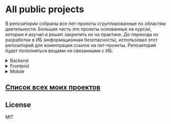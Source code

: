 # All public projects

В репозитории собраны все пет-проекты сгруппированные по областям деятельности. Большая часть это проекты основанные на курсах, которые я изучал и решил закрепить их на практике. До перехода из разработки в ИБ (информационная безопасность), использовал этот репозиторий для конентрации ссылок на пет-проекты. Репозиторий будет пополняться вещами не связанными с ИБ.

<details>
  <summary>Backend</summary>
  
  Мои пет проекты из области бэкенд-разработки.
  
 #### Чистое PHP

  |месяц.год создания |Название                                    | Docker |Db         |Завершённость     |
  |-------------------|--------------------------------------------|--------|-----------|------------------|
  |12.2017            |[First site][PurePHPFirstSite]              |-       | MySQL     |:white_check_mark:|
  |05.2018            |[Vedomost][PurePHPVedomost]                 |-       | MySQL     |:white_check_mark:|
  |04.2019            |[Bad SPA][BadSPA]                           |-       | MySQL     |:skull_and_crossbones:|
  |07.2019            |[Sandbox][PurePHPSandbox]                   |+       | MySQL     |:white_check_mark:|
  |07.2019            |[Sandbox PostgreSQL][HandbookPostgresql]    |+       | PostgreSQL|:white_check_mark:|
  |08.2019            |[Mail checker][MailCheck]                   |+       | -         |:white_check_mark:|
  |01.2020            |[Shvec patterns][ShvecTheory]               |+       | -         ||
  |01.2020            |[Drafts][Drafts]                            |-       | -         ||
  
 #### Symfony
  
  |месяц.год создания |Название                      | Docker |Db         |Завершённость     |
  |-------------------|------------------------------|--------|-----------|------------------|
  |05.2018            |[News CRUD][SymphonyNewsCrud] |-       | MySQL     |:white_check_mark:|

 #### Bitrix
  
  |месяц.год период создания |Название                      |Завершённость     |
  |--------------------------|------------------------------|------------------|
  |02.2019                   |[Bitrix samples][Bitrix]      |:white_check_mark:|

 #### ZF1
  
  |месяц.год создания |Название                      | Docker |Db         |Завершённость     |
  |-------------------|------------------------------|--------|-----------|------------------|
  |02.2019            |[Theory][ZfTherory]           |-       | MySQL     |:white_check_mark:|

####  Laravel
  
  |месяц.год создания |Название                                           | Docker |Db         |Завершённость     |
  |-------------------|---------------------------------------------------|--------|-----------|------------------|
  |07.2019            |[Eliseev master class][EliseevLaravelMasterClass]  |+       |PostgreSQL|:skull_and_crossbones:|
  |01.2020            |[Afanasyev season 1][AfanasyevSeason1]             |-       | MySQL     |:white_check_mark:|
  |01.2020            |[Afanasyev season 2][AfanasyevSeason2]             |-       | MySQL     ||
  |01.2020            |[Afanasyev patterns][AfanasyevPatterns]            |-       | MySQL     ||

####  Yii2
  
  |месяц.год создания |Название                       | Docker |Db         |Завершённость     |
  |-------------------|------------------------------ |--------|-----------|------------------|
  |08.2019            |[Theory][Yii2Theory]           |+       | MySQL     |:white_check_mark:|
  |01.2020            |[Practice][Yii2Practice]       |-       | MySQL     |:white_check_mark:|

</details>  

<details>
  <summary>Frontend</summary>
  
  Для меня frontend является дополнительным, но важным умением. В коммерческой разработке я исполнял роль backend-разработчика, так что почти всегда я имел готовую вёрстку или существующий проект из-за чего frontend-разработке уделял меньше внимания. 
  
 В ходе работы я естественно сталкивался с Js, jQuery, Bootstrap, по мере необходимости учился и применял знания на практике для заказчика. Изучение React (в свободное время) не только открывала новые и незаменимые на сегодняшний день инструменты являющиеся стандартом де-факто, но и знакомила с архитектурами управления состояниями в UI-компонентах. Так уж получилось, что [курс по React][ReactCourse], который я покупал он дополнялся постоянно, поэтому есть значительные перерывы. Курс мне понравился очень сильно.
 
 В таблице представлены все мои пет-проекты, которые можно строго отнести к frontend-разработке.
  
  |месяц.год создания |Название                      | Js                       |CSS         |Завершённость     |
  |-------------------|------------------------------|--------------------------|------------|------------------|
  |02.2019            |[ToDo][ToDo]                  |React                     | Bootstrap  |:white_check_mark:|
  |02.2019            |[Star Wars wiki][StarWarsWiki]|React + HOC               | Bootstrap  |:white_check_mark:|
  |07.2019            |[Re store][ReStore]           |React + HOC + Redux       | Bootstrap  |:white_check_mark:|
  |08.2019            |[Form websocket][FormWS]      |pure js                   | Bootstrap  |:white_check_mark:|
  |01.2020            |[Sandbox build][SandboxBuild] |pure js + babel + Webpack | SCSS       |:white_check_mark:|
  |01.2020            |[React hooks][ReactHooks]     |React hooks               | Bootstrap  |:white_check_mark:|

</details>   

</details>  

<details>
  <summary>Mobile</summary>
  
В репозитории собраны все пет-проекты из мобильной разработки. В каждой ветке находится проект с оформленным readme (скриншоты, гифки всё как положенно). Все проекты обновлены до Flutter 1.12.

Всё протестировано и снятно на [Asus ZenFone Max Pro (M1)][MyPhoneRef]

Проекты можно разделить на 2 типа:
- Flutter

Flutter-разработка была основной моей деятельсностью 02.09.2019 - 20.12.2019. 
  
Проекты перечислены в хронолигическом порядке.

| Проект                          | Статус проекта                | Тестируемая платформа| Целевые устройства |
| ------------------------------- | --------------------          | -------------------- | ------------------ |
| [Первое приложение][FirstApp]   | неподдерживается              | android              | смартфоны         | 
| [Catalog_app][OldCatalog]       | легаси, неподдерживается      | android              | смартфоны         |
| [Drafts][Drafts]                | заморожен                     | android              | смартфоны         |
| [Catalog_app bloc][BlocCatalog] | только исправление багов багов| android              | смартфоны         |
| [Social network][SocialNetwork] | заморожен                     | android              | смартфоны         |

>   Отельную поддержку мне оказал [курс][UdemyAcademiamind]. С помощью него я тестовое сделал, первые
>    два месяца оказывал поддержку пока не прошёл все интересущие темы,а потом и весь курс. Единственное что
>   не нравится в курсе, так это качество кода потому что тольком не используются архитектуры, слабое отделение бизнес логики от экранов.
 
- Android

 Поизучал немного в моменты затишья по книге Head First, пару лекций от mail.ru посмотрел. На первый взгляд непонятно зачем
 мне учить Android, но плагины во Flutter пишутся имеют нативную часть, что делает обязательным
 знание ios, android. Бывает такое что плагины нужно переделывать или писать свой.  
 
 Проекты перечислены в хронолигическом порядке.
  
| Проект                          | Статус проекта       | Целевые устройства |
| ------------------------------- | -------------------- | ------------------ |
| [Hello world][HelloWorld]       | заморожен            | смартфоны         | 
| [Advicer beer][AdvicerBeer]     | заморожен            | смартфоны         |
| [Messenger][Messanger]          | заморожен            | смартфоны         |
| [Stopwatch][Stopwatch]          | заморожен            | смартфоны         |
</details>


## [Список всех моих проектов][ListAllMyProject]

License
----
MIT

[Pmobi]:<https://pmobi.ru/>

[PurePHPFirstSite]:<https://github.com/iebrosalin/public_web/tree/backend/pure_php/first_site>
[PurePHPVedomost]:<https://github.com/iebrosalin/public_web/tree/backend/pure_php/vedomost>
[BadSPA]:<https://github.com/iebrosalin/public_web/tree/backend/pure_php/bad_spa>
[PurePHPSandbox]:<https://github.com/iebrosalin/public_web/tree/backend/pure_php/sandbox>
[MailCheck]:<https://github.com/iebrosalin/public_web/tree/backend/pure_php/mail_check>
[HandbookPostgresql]:<https://github.com/iebrosalin/public_web/tree/backend/pure_php/handbook_postgresql>
[ShvecTheory]:<https://github.com/iebrosalin/public_web/tree/backend/theory/shvec>
[Drafts]:<https://github.com/iebrosalin/public_web/tree/backend/pure_php/drafts>

[EliseevLaravelMasterClass]:<https://github.com/iebrosalin/public_web/tree/backend/laravel/eliseev>
[AfanasyevSeason1]:<https://github.com/iebrosalin/public_web/tree/backend/laravel/afanasyev/season1>
[AfanasyevSeason2]:<https://github.com/iebrosalin/public_web/tree/backend/laravel/afanasyev/season2>
[AfanasyevPatterns]:<https://github.com/iebrosalin/public_web/tree/backend/laravel/afanasyev/patterns>

[Yii2Theory]:<https://github.com/iebrosalin/public_web/tree/backend/yii2/theory>
[Yii2Practice]:<https://github.com/iebrosalin/public_web/tree/backend/yii2/practice>

[ZfTherory]:<https://github.com/iebrosalin/public_web/tree/backend/zf/theory>

[Bitrix]:<https://github.com/iebrosalin/public_web/tree/backend/bitrix>
[SymphonyNewsCrud]:<https://github.com/iebrosalin/public_web/tree/backend/symphony/news_crud_panel>

[FormWS]:<https://github.com/iebrosalin/public_web/tree/frontend/form_websocket>
[ToDo]:<https://github.com/iebrosalin/public_web/tree/frontend/react/bura/todo>
[StarWarsWiki]:<https://github.com/iebrosalin/public_web/tree/frontend/react/bura/star-wars-db>
[ReStore]:<https://github.com/iebrosalin/public_web/tree/frontend/react/bura/re-store>
[SandboxBuild]:<https://github.com/iebrosalin/public_web/tree/frontend/sandbox-build>
[ReactHooks]:<https://github.com/iebrosalin/public_web/tree/frontend/react/bura/hooks>

[ListAllMyProject]:<https://github.com/iebrosalin/all_public_projects>
[ReactCourse]:<https://www.udemy.com/course/pro-react-redux/>

[FirstApp]:<https://github.com/iebrosalin/mobile/tree/flutter/first_app_flutter>
[OldCatalog]:<https://github.com/iebrosalin/mobile/tree/flutter/catalog_app/old>
[BlocCatalog]:<https://github.com/iebrosalin/mobile/tree/flutter/catalog_app/bloc>
[BlocCatalog]:<https://github.com/iebrosalin/mobile/tree/flutter/catalog_app/bloc>
[Drafts]:<https://github.com/iebrosalin/mobile/tree/flutter/drafrs_flutter>
[SocialNetwork]:<https://github.com/iebrosalin/mobile/tree/flutter/social_network>
[UdemyAcademiamind]:<https://www.udemy.com/course/learn-flutter-dart-to-build-ios-android-apps/>

[HelloWorld]:<https://github.com/iebrosalin/mobile/tree/android/hello_world>
[AdvicerBeer]:<https://github.com/iebrosalin/mobile/tree/android/advicer_beer>
[Messanger]:<https://github.com/iebrosalin/mobile/tree/android/messanger>
[Stopwatch]:<https://github.com/iebrosalin/mobile/tree/android/stopwatch>

[AndroidIcon]:<https://github.com/iebrosalin/mobile/blob/master/readme/master/icons/android.png>
[MyPhoneRef]:<https://www.asus.com/ru/Phone/ZenFone-Max-Pro-ZB602KL/Tech-Specs/>
[ListAllMyProject]:<https://github.com/iebrosalin/all_public_projects>

